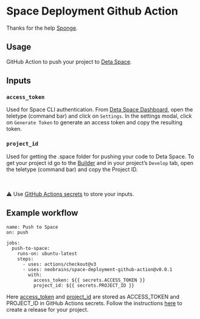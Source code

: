 # Space Deployment Github Action

Thanks for the help [Sponge](https://github.com/rohanshiva).

## Usage
GitHub Action to push your project to [Deta Space](https://alpha.deta.space/).

## Inputs
### `access_token`
Used for Space CLI authentication. From [Deta Space Dashboard](https://alpha.deta.space), open the teletype (command bar) and click on `Settings`. In the settings modal, click on `Generate Token` to generate an access token and copy the resulting token.
### `project_id`
Used for getting the .space folder for pushing your code to Deta Space. To get your project id go to the [Builder](https://alpha.deta.space/builder) and in your project’s `Develop` tab, open the teletype (command bar) and copy the Project ID.

<br/><br/>
⚠️ Use [GitHub Actions secrets](https://help.github.com/en/actions/automating-your-workflow-with-github-actions/creating-and-using-encrypted-secrets) to store your inputs.

## Example workflow
```
name: Push to Space
on: push

jobs:
  push-to-space:
    runs-on: ubuntu-latest
    steps:
      - uses: actions/checkout@v3
      - uses: neobrains/space-deployment-github-action@v0.0.1
        with:
          access_token: ${{ secrets.ACCESS_TOKEN }}
          project_id: ${{ secrets.PROJECT_ID }}
```

Here [access_token](#access_token) and [project_id](#project_id) are stored as ACCESS_TOKEN and PROJECT_ID in GitHub Actions secrets.
Follow the instructions [here](https://alpha.deta.space/docs/en/basics/releases#releasing-from-the-gui) to create a release for your project.
